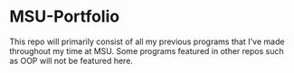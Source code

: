 # MSU-Portfolio
This repo will primarily consist of all my previous programs that I've made throughout my time at MSU. Some programs featured in other repos such as OOP will not be featured here.
